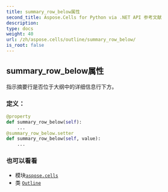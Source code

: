 ```yaml
---
title: summary_row_below属性
second_title: Aspose.Cells for Python via .NET API 参考文献
description:
type: docs
weight: 40
url: /zh/aspose.cells/outline/summary_row_below/
is_root: false
---
```

## summary_row_below属性

指示摘要行是否位于大纲中的详细信息行下方。
### 定义：
```python
@property
def summary_row_below(self):
    ...
@summary_row_below.setter
def summary_row_below(self, value):
    ...
```

### 也可以看看
* 模块[`aspose.cells`](../../)
* 类 [`Outline`](/cells/python-net/zh/aspose.cells/outline)
